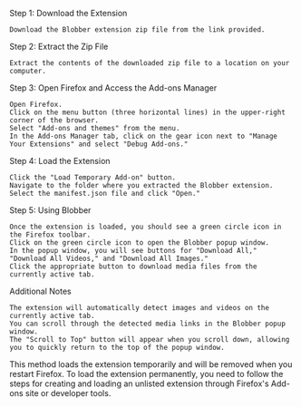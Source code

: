 Step 1: Download the Extension

    Download the Blobber extension zip file from the link provided.

Step 2: Extract the Zip File

    Extract the contents of the downloaded zip file to a location on your computer.

Step 3: Open Firefox and Access the Add-ons Manager

    Open Firefox.
    Click on the menu button (three horizontal lines) in the upper-right corner of the browser.
    Select "Add-ons and themes" from the menu.
    In the Add-ons Manager tab, click on the gear icon next to "Manage Your Extensions" and select "Debug Add-ons."

Step 4: Load the Extension

    Click the "Load Temporary Add-on" button.
    Navigate to the folder where you extracted the Blobber extension.
    Select the manifest.json file and click "Open."

Step 5: Using Blobber

    Once the extension is loaded, you should see a green circle icon in the Firefox toolbar.
    Click on the green circle icon to open the Blobber popup window.
    In the popup window, you will see buttons for "Download All," "Download All Videos," and "Download All Images."
    Click the appropriate button to download media files from the currently active tab.

Additional Notes

    The extension will automatically detect images and videos on the currently active tab.
    You can scroll through the detected media links in the Blobber popup window.
    The "Scroll to Top" button will appear when you scroll down, allowing you to quickly return to the top of the popup window.

This method loads the extension temporarily and will be removed when you restart Firefox. To load the extension permanently, you need to follow the steps for creating and loading an unlisted extension through Firefox's Add-ons site or developer tools.
